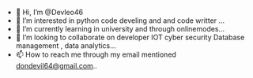 - 👋 Hi, I’m @Devleo46
- 👀 I’m interested in python code develing and and code writter  ...
- 🌱 I’m currently learning in university and through onlinemodes...
- 💞️ I’m looking to collaborate on developer IOT cyber security Database management , data analytics...
- 📫 How to reach me through my email mentioned dondevil64@gmail.com..

<!---
Devleo46/Devleo46 is a ✨ special ✨ repository because its `README.md` (this file) appears on your GitHub profile.
You can click the Preview link to take a look at your changes.
--->
